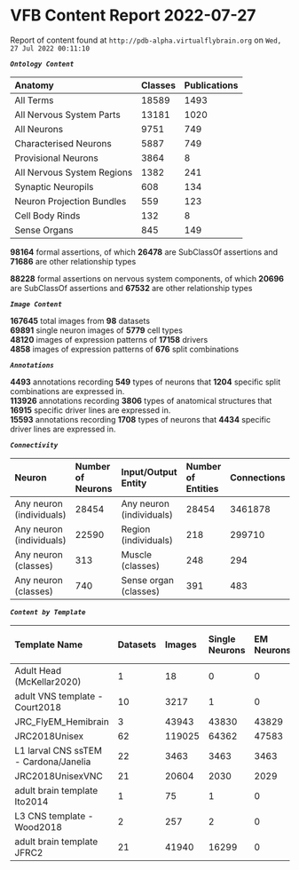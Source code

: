 
VFB Content Report 2022-07-27
=============================


Report of content found at ``http://pdb-alpha.virtualflybrain.org`` on ``Wed, 27 Jul 2022 00:11:10``  
  
***``Ontology Content``***  

|Anatomy|Classes|Publications|
| :--- | :--- | :--- |
|All Terms|18589|1493|
|All Nervous System Parts|13181|1020|
|All Neurons|9751|749|
|Characterised Neurons|5887|749|
|Provisional Neurons|3864|8|
|All Nervous System Regions|1382|241|
|Synaptic Neuropils|608|134|
|Neuron Projection Bundles|559|123|
|Cell Body Rinds|132|8|
|Sense Organs|845|149|
  
  
**98164** formal assertions, of which **26478** are SubClassOf assertions and **71686** are other relationship types  
  
**88228** formal assertions on nervous system components, of which **20696** are SubClassOf assertions and **67532** are other relationship types  
  
***``Image Content``***  
  
**167645** total images from **98** datasets  
**69891** single neuron images of **5779** cell types  
**48120** images of expression patterns of **17158** drivers  
**4858** images of expression patterns of **676** split combinations  
  
***``Annotations``***  
  
**4493** annotations recording **549** types of neurons that **1204** specific split combinations are expressed in.  
**113926** annotations recording **3806** types of anatomical structures that **16915** specific driver lines are expressed in.  
**15593** annotations recording **1708** types of neurons that **4434** specific driver lines are expressed in.  
  
***``Connectivity``***  

|Neuron|Number of Neurons|Input/Output Entity|Number of Entities|Connections|
| :--- | :--- | :--- | :--- | :--- |
|Any neuron (individuals)|28454|Any neuron (individuals)|28454|3461878|
|Any neuron (individuals)|22590|Region (individuals)|218|299710|
|Any neuron (classes)|313|Muscle (classes)|248|294|
|Any neuron (classes)|740|Sense organ (classes)|391|483|
  
  
  
***``Content by Template``***  

|Template Name|Datasets|Images|Single Neurons|EM Neurons|Full Expression Patterns|Split Expression Patterns|Partial Expression Patterns|Painted domains|
| :--- | :--- | :--- | :--- | :--- | :--- | :--- | :--- | :--- |
|Adult Head (McKellar2020)|1|18|0|0|0|0|0|0|
|adult VNS template - Court2018|10|3217|1|0|3193|494|0|22|
|JRC_FlyEM_Hemibrain|3|43943|43830|43829|0|0|0|114|
|JRC2018Unisex|62|119025|64362|47583|31655|1632|38796|46|
|L1 larval CNS ssTEM - Cardona/Janelia|22|3463|3463|3463|0|0|0|0|
|JRC2018UnisexVNC|21|20604|2030|2029|8314|625|10240|21|
|adult brain template Ito2014|1|75|1|0|0|0|0|75|
|L3 CNS template - Wood2018|2|257|2|0|0|0|2|255|
|adult brain template JFRC2|21|41940|16299|0|25272|600|16127|58|
  
